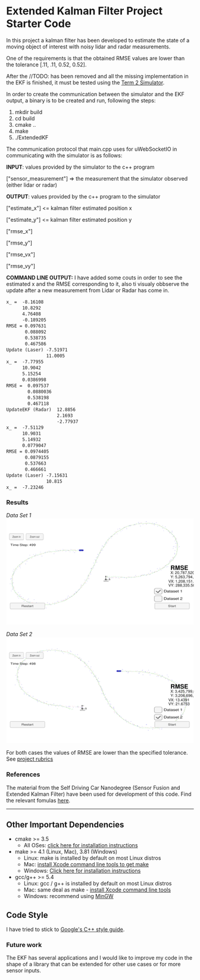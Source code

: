 # Extended Kalman Filter Project Starter Code


In this project a kalman filter has been developed to estimate the state of a moving object of interest with noisy lidar and radar measurements.

One of the requirements is that the obtained RMSE values are lower than the tolerance [.11, .11, 0.52, 0.52].

After the //TODO: has been removed and all the missing implementation in the EKF is finished, it must be tested using the [Term 2 Simulator](https://github.com/udacity/self-driving-car-sim/releases).

In order to create the communication between the simulator and the EKF output, a binary is to be created and run, following the steps:
1. mkdir build
2. cd build
3. cmake ..
4. make
5. ./ExtendedKF

The communication protocol that main.cpp uses for uWebSocketIO in communicating with the simulator is as follows:


**INPUT**: values provided by the simulator to the c++ program

["sensor_measurement"] => the measurement that the simulator observed (either lidar or radar)


**OUTPUT**: values provided by the c++ program to the simulator

["estimate_x"] <= kalman filter estimated position x

["estimate_y"] <= kalman filter estimated position y

["rmse_x"]

["rmse_y"]

["rmse_vx"]

["rmse_vy"]

__COMMAND LINE OUTPUT:__
I have added some couts in order to see the estimated x and the RMSE corresponding to it, also ti visualy obbserve the update after a new measurement from Lidar or Radar has come in.
```
x_ =  -8.16108
      10.8292
      4.76408
      -0.189205
RMSE = 0.097631
       0.088092
       0.538735
       0.467586
Update (Laser) -7.51971
               11.0005
x_ =  -7.77955
      10.9042
      5.15254
      0.0386998
RMSE =  0.097537
        0.0880036
        0.538198
        0.467118
UpdateEKF (Radar)  12.8856
                   2.1693
                   -2.77937
x_ =  -7.51129
      10.9031
      5.14932
      0.0779047
RMSE = 0.0974405
       0.0879155
       0.537663
       0.466661
Update (Laser) -7.15631
               10.815
x_ =  -7.23246
```

### Results
_Data Set 1_
<img src="./report_images/ekf_dataset1.png" width="800"/>

_Data Set 2_
<img src="./report_images/ekf_dataset2.png" width="800"/>

For both cases the values of RMSE are lower than the specified tolerance.
See [project rubrics](https://review.udacity.com/#!/rubrics/1962/view)


### References
The material from the Self Driving Car Nanodegree (Sensor Fusion and Extended Kalman Filter) have been used for development of this code.
Find the relevant fomulas [here](https://video.udacity-data.com/topher/2018/June/5b327c11_sensor-fusion-ekf-reference/sensor-fusion-ekf-reference.pdf).

---

## Other Important Dependencies

* cmake >= 3.5
  * All OSes: [click here for installation instructions](https://cmake.org/install/)
* make >= 4.1 (Linux, Mac), 3.81 (Windows)
  * Linux: make is installed by default on most Linux distros
  * Mac: [install Xcode command line tools to get make](https://developer.apple.com/xcode/features/)
  * Windows: [Click here for installation instructions](http://gnuwin32.sourceforge.net/packages/make.htm)
* gcc/g++ >= 5.4
  * Linux: gcc / g++ is installed by default on most Linux distros
  * Mac: same deal as make - [install Xcode command line tools](https://developer.apple.com/xcode/features/)
  * Windows: recommend using [MinGW](http://www.mingw.org/)

## Code Style

I have tried to stick to [Google's C++ style guide](https://google.github.io/styleguide/cppguide.html).

### Future work
The EKF has several applications and I would like to improve my code in the shape of a library that can be extended for other use cases or for more sensor inputs.

